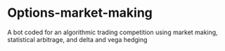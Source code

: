 # Options-market-making
A bot coded for an algorithmic trading competition using market making, statistical arbitrage, and delta and vega hedging

